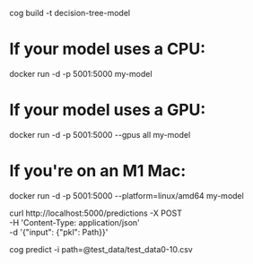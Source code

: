 cog build -t decision-tree-model


# If your model uses a CPU:
docker run -d -p 5001:5000 my-model
# If your model uses a GPU:
docker run -d -p 5001:5000 --gpus all my-model
# If you're on an M1 Mac:
docker run -d -p 5001:5000 --platform=linux/amd64 my-model


curl http://localhost:5000/predictions -X POST \
    -H 'Content-Type: application/json' \
    -d '{"input": {"pkl": Path}}'

cog predict -i path=@test_data/test_data0-10.csv